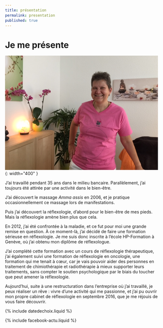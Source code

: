 ```yaml
---
title: présentation
permalink: presentation
published: true
---
```


# Je me présente

![](./images/portrait-asap.jpg){: width="400" }

J’ai travaillé pendant 35 ans dans le milieu bancaire. Parallèlement, j’ai toujours été attirée par une activité dans le bien-être.

J’ai découvert le massage *Amma assis* en 2006, et je pratique occasionnellement ce massage lors de manifestations.

Puis j’ai découvert la réflexologie, d’abord pour le bien-être de mes pieds. Mais la réflexologie amène bien plus que cela.

En 2012, j’ai été confrontée à la maladie, et ce fut pour moi une grande remise en question. À ce moment-là, j’ai décidé de faire une formation sérieuse en réflexologie. Je me suis donc inscrite à l’école HP-Formation à Genève, où j’ai obtenu mon diplôme de réflexologue.

J’ai complété cette formation avec un cours de réflexologie thérapeutique, j’ai également suivi une formation de réflexologie en oncologie, une formation qui me tenait à cœur, car je vais pouvoir aider des personnes en traitement de chimiothérapie et radiothérapie à mieux supporter leurs traitements, sans compter le soutien psychologique par le biais du toucher que peut amener la réflexologie.

Aujourd’hui, suite à une restructuration dans l’entreprise où j’ai travaillé, je peux réaliser un rêve : vivre d’une activité qui me passionne, et j’ai pu ouvrir mon propre cabinet de réflexologie en septembre 2016, que je me réjouis de vous faire découvrir.

{% include datedechoix.liquid %}

{% include facebook-actu.liquid %}
